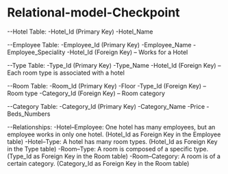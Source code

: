 # Relational-model-Checkpoint
--Hotel Table:
  -Hotel_Id (Primary Key)
  -Hotel_Name

--Employee Table:
  -Employee_Id (Primary Key)
  -Employee_Name
  -Employee_Speciality
  -Hotel_Id (Foreign Key) – Works for a Hotel

--Type Table:
  -Type_Id (Primary Key)
  -Type_Name
  -Hotel_Id (Foreign Key) – Each room type is associated with a hotel

--Room Table:
  -Room_Id (Primary Key)
  -Floor
  -Type_Id (Foreign Key) – Room type
  -Category_Id (Foreign Key) – Room category

--Category Table:
  -Category_Id (Primary Key)
  -Category_Name
  -Price
  -Beds_Numbers

--Relationships:
  -Hotel–Employee: One hotel has many employees, but an employee works in only one hotel. (Hotel_Id as Foreign Key in the Employee table)
  -Hotel–Type: A hotel has many room types. (Hotel_Id as Foreign Key in the Type table)
  -Room–Type: A room is composed of a specific type. (Type_Id as Foreign Key in the Room table)
  -Room–Category: A room is of a certain category. (Category_Id as Foreign Key in the Room table)
